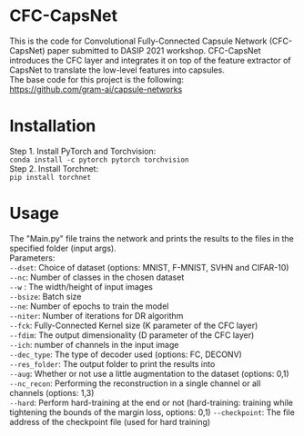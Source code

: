 # CFC-CapsNet
This is the code for Convolutional Fully-Connected Capsule Network (CFC-CapsNet) paper submitted to DASIP 2021 workshop.
CFC-CapsNet introduces the CFC layer and integrates it on top of the feature extractor of CapsNet to translate the low-level features into capsules.<br />
The base code for this project is the following: <br />
https://github.com/gram-ai/capsule-networks


# Installation
Step 1. Install PyTorch and Torchvision:<br />
`conda install -c pytorch pytorch torchvision`<br />
Step 2. Install Torchnet: <br />
`pip install torchnet`

# Usage
The "Main.py" file trains the network and prints the results to the files in the specified folder (input args). <br />
Parameters:<br />
`--dset`: Choice of dataset (options: MNIST, F-MNIST, SVHN and CIFAR-10)<br />
`--nc`: Number of classes in the chosen dataset<br />
`--w` : The width/height of input images<br />
`--bsize`: Batch size<br />
`--ne`: Number of epochs to train the model<br />
`--niter`: Number of iterations for DR algorithm<br />
`--fck`: Fully-Connected Kernel size (K parameter of the CFC layer)<br />
`--fdim`: The output dimensionality (D parameter of the CFC layer)<br />
`--ich`: number of channels in the input image<br />
`--dec_type`: The type of decoder used (options: FC, DECONV)<br />
`--res_folder`: The output folder to print the results into<br />
`--aug`: Whether or not use a little augmentation to the dataset (options: 0,1)<br />
`--nc_recon`: Performing the reconstruction in a single channel or all channels (options: 1,3)<br />
`--hard`: Perform hard-training at the end or not (hard-training: training while tightening the bounds of the margin loss, options: 0,1)
`--checkpoint`: The file address of the checkpoint file (used for hard training)